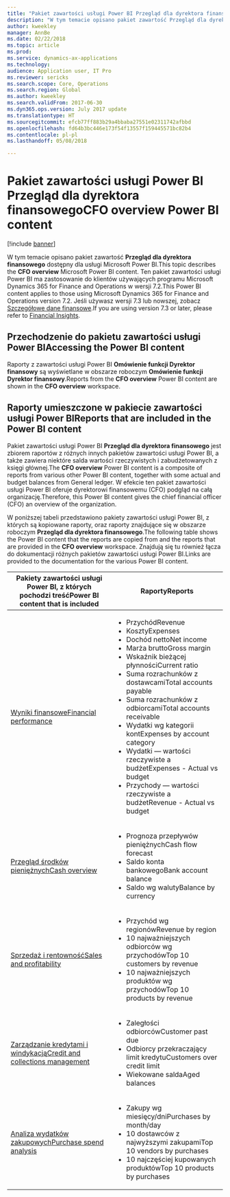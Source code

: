 ```yaml
---
title: "Pakiet zawartości usługi Power BI Przegląd dla dyrektora finansowego"
description: "W tym temacie opisano pakiet zawartość Przegląd dla dyrektora finansowego dostępny dla usługi Microsoft Power BI."
author: kweekley
manager: AnnBe
ms.date: 02/22/2018
ms.topic: article
ms.prod: 
ms.service: dynamics-ax-applications
ms.technology: 
audience: Application user, IT Pro
ms.reviewer: sericks
ms.search.scope: Core, Operations
ms.search.region: Global
ms.author: kweekley
ms.search.validFrom: 2017-06-30
ms.dyn365.ops.version: July 2017 update
ms.translationtype: HT
ms.sourcegitcommit: efcb77ff883b29a4bbaba27551e02311742afbbd
ms.openlocfilehash: fd64b3bc446e173f54f13557f159445571bc82b4
ms.contentlocale: pl-pl
ms.lasthandoff: 05/08/2018

---
```


# <a name="cfo-overview-power-bi-content"></a><span data-ttu-id="2cef3-103">Pakiet zawartości usługi Power BI Przegląd dla dyrektora finansowego</span><span class="sxs-lookup"><span data-stu-id="2cef3-103">CFO overview Power BI content</span></span>

[!include [banner](../includes/banner.md)] 

<span data-ttu-id="2cef3-104">W tym temacie opisano pakiet zawartość **Przegląd dla dyrektora finansowego** dostępny dla usługi Microsoft Power BI.</span><span class="sxs-lookup"><span data-stu-id="2cef3-104">This topic describes the **CFO overview** Microsoft Power BI content.</span></span> <span data-ttu-id="2cef3-105">Ten pakiet zawartości usługi Power BI ma zastosowanie do klientów używających programu Microsoft Dynamics 365 for Finance and Operations w wersji 7.2.</span><span class="sxs-lookup"><span data-stu-id="2cef3-105">This Power BI content applies to those using Microsoft Dynamics 365 for Finance and Operations version 7.2.</span></span> <span data-ttu-id="2cef3-106">Jeśli używasz wersji 7.3 lub nowszej, zobacz [Szczegółowe dane finansowe](financial-insights.md).</span><span class="sxs-lookup"><span data-stu-id="2cef3-106">If you are using version 7.3 or later, please refer to [Financial Insights](financial-insights.md).</span></span>


## <a name="accessing-the-power-bi-content"></a><span data-ttu-id="2cef3-107">Przechodzenie do pakietu zawartości usługi Power BI</span><span class="sxs-lookup"><span data-stu-id="2cef3-107">Accessing the Power BI content</span></span>

<span data-ttu-id="2cef3-108">Raporty z zawartości usługi Power BI **Omówienie funkcji Dyrektor finansowy** są wyświetlane w obszarze roboczym **Omówienie funkcji Dyrektor finansowy**.</span><span class="sxs-lookup"><span data-stu-id="2cef3-108">Reports from the **CFO overview** Power BI content are shown in the **CFO overview** workspace.</span></span>

## <a name="reports-that-are-included-in-the-power-bi-content"></a><span data-ttu-id="2cef3-109">Raporty umieszczone w pakiecie zawartości usługi Power BI</span><span class="sxs-lookup"><span data-stu-id="2cef3-109">Reports that are included in the Power BI content</span></span>
<span data-ttu-id="2cef3-110">Pakiet zawartości usługi Power BI **Przegląd dla dyrektora finansowego** jest zbiorem raportów z różnych innych pakietów zawartości usługi Power BI, a także zawiera niektóre salda wartości rzeczywistych i zabudżetowanych z księgi głównej.</span><span class="sxs-lookup"><span data-stu-id="2cef3-110">The **CFO overview** Power BI content is a composite of reports from various other Power BI content, together with some actual and budget balances from General ledger.</span></span> <span data-ttu-id="2cef3-111">W efekcie ten pakiet zawartości usługi Power BI oferuje dyrektorowi finansowemu (CFO) podgląd na całą organizację.</span><span class="sxs-lookup"><span data-stu-id="2cef3-111">Therefore, this Power BI content gives the chief financial officer (CFO) an overview of the organization.</span></span>

<span data-ttu-id="2cef3-112">W poniższej tabeli przedstawiono pakiety zawartości usługi Power BI, z których są kopiowane raporty, oraz raporty znajdujące się w obszarze roboczym **Przegląd dla dyrektora finansowego**.</span><span class="sxs-lookup"><span data-stu-id="2cef3-112">The following table shows the Power BI content that the reports are copied from and the reports that are provided in the **CFO overview** workspace.</span></span> <span data-ttu-id="2cef3-113">Znajdują się tu również łącza do dokumentacji różnych pakietów zawartości usługi Power BI.</span><span class="sxs-lookup"><span data-stu-id="2cef3-113">Links are provided to the documentation for the various Power BI content.</span></span>

| <span data-ttu-id="2cef3-114">Pakiety zawartości usługi Power BI, z których pochodzi treść</span><span class="sxs-lookup"><span data-stu-id="2cef3-114">Power BI content that is included</span></span>     | <span data-ttu-id="2cef3-115">Raporty</span><span class="sxs-lookup"><span data-stu-id="2cef3-115">Reports</span></span> |
|---------------------------------------|---------|
| [<span data-ttu-id="2cef3-116">Wyniki finansowe</span><span class="sxs-lookup"><span data-stu-id="2cef3-116">Financial performance</span></span>](financial-performance-power-bi-content-pack.md) | <ul><li><span data-ttu-id="2cef3-117">Przychód</span><span class="sxs-lookup"><span data-stu-id="2cef3-117">Revenue</span></span></li><li><span data-ttu-id="2cef3-118">Koszty</span><span class="sxs-lookup"><span data-stu-id="2cef3-118">Expenses</span></span></li><li><span data-ttu-id="2cef3-119">Dochód netto</span><span class="sxs-lookup"><span data-stu-id="2cef3-119">Net income</span></span></li><li><span data-ttu-id="2cef3-120">Marża brutto</span><span class="sxs-lookup"><span data-stu-id="2cef3-120">Gross margin</span></span></li><li><span data-ttu-id="2cef3-121">Wskaźnik bieżącej płynności</span><span class="sxs-lookup"><span data-stu-id="2cef3-121">Current ratio</span></span></li><li><span data-ttu-id="2cef3-122">Suma rozrachunków z dostawcami</span><span class="sxs-lookup"><span data-stu-id="2cef3-122">Total accounts payable</span></span></li><li><span data-ttu-id="2cef3-123">Suma rozrachunków z odbiorcami</span><span class="sxs-lookup"><span data-stu-id="2cef3-123">Total accounts receivable</span></span></li><li><span data-ttu-id="2cef3-124">Wydatki wg kategorii kont</span><span class="sxs-lookup"><span data-stu-id="2cef3-124">Expenses by account category</span></span></li><li><span data-ttu-id="2cef3-125">Wydatki — wartości rzeczywiste a budżet</span><span class="sxs-lookup"><span data-stu-id="2cef3-125">Expenses - Actual vs budget</span></span></li><li><span data-ttu-id="2cef3-126">Przychody — wartości rzeczywiste a budżet</span><span class="sxs-lookup"><span data-stu-id="2cef3-126">Revenue - Actual vs budget</span></span></li></ul> |
| [<span data-ttu-id="2cef3-127">Przegląd środków pieniężnych</span><span class="sxs-lookup"><span data-stu-id="2cef3-127">Cash overview</span></span>](../../financials/cash-bank-management/Cash-Overview-Power-BI-content.md) | <ul><li><span data-ttu-id="2cef3-128">Prognoza przepływów pieniężnych</span><span class="sxs-lookup"><span data-stu-id="2cef3-128">Cash flow forecast</span></span></li><li><span data-ttu-id="2cef3-129">Saldo konta bankowego</span><span class="sxs-lookup"><span data-stu-id="2cef3-129">Bank account balance</span></span></li><li><span data-ttu-id="2cef3-130">Saldo wg waluty</span><span class="sxs-lookup"><span data-stu-id="2cef3-130">Balance by currency</span></span></li></ul> |
| [<span data-ttu-id="2cef3-131">Sprzedaż i rentowność</span><span class="sxs-lookup"><span data-stu-id="2cef3-131">Sales and profitability</span></span>](sales-profitability-performance-content-pack.md) | <ul><li><span data-ttu-id="2cef3-132">Przychód wg regionów</span><span class="sxs-lookup"><span data-stu-id="2cef3-132">Revenue by region</span></span></li><li><span data-ttu-id="2cef3-133">10 najważniejszych odbiorców wg przychodów</span><span class="sxs-lookup"><span data-stu-id="2cef3-133">Top 10 customers by revenue</span></span></li><li><span data-ttu-id="2cef3-134">10 najważniejszych produktów wg przychodów</span><span class="sxs-lookup"><span data-stu-id="2cef3-134">Top 10 products by revenue</span></span></li></ul> |
| [<span data-ttu-id="2cef3-135">Zarządzanie kredytami i windykacją</span><span class="sxs-lookup"><span data-stu-id="2cef3-135">Credit and collections management</span></span>](../../financials/accounts-receivable/credit-collections-power-bi.md) | <ul><li><span data-ttu-id="2cef3-136">Zaległości odbiorców</span><span class="sxs-lookup"><span data-stu-id="2cef3-136">Customer past due</span></span></li><li><span data-ttu-id="2cef3-137">Odbiorcy przekraczający limit kredytu</span><span class="sxs-lookup"><span data-stu-id="2cef3-137">Customers over credit limit</span></span></li><li><span data-ttu-id="2cef3-138">Wiekowane salda</span><span class="sxs-lookup"><span data-stu-id="2cef3-138">Aged balances</span></span></li></ul> |
| [<span data-ttu-id="2cef3-139">Analiza wydatków zakupowych</span><span class="sxs-lookup"><span data-stu-id="2cef3-139">Purchase spend analysis</span></span>](../../financials/accounts-receivable/credit-collections-power-bi.md) | <ul><li><span data-ttu-id="2cef3-140">Zakupy wg miesięcy/dni</span><span class="sxs-lookup"><span data-stu-id="2cef3-140">Purchases by month/day</span></span></li><li><span data-ttu-id="2cef3-141">10 dostawców z najwyższymi zakupami</span><span class="sxs-lookup"><span data-stu-id="2cef3-141">Top 10 vendors by purchases</span></span></li><li><span data-ttu-id="2cef3-142">10 najczęściej kupowanych produktów</span><span class="sxs-lookup"><span data-stu-id="2cef3-142">Top 10 products by purchases</span></span></li></ul> |



